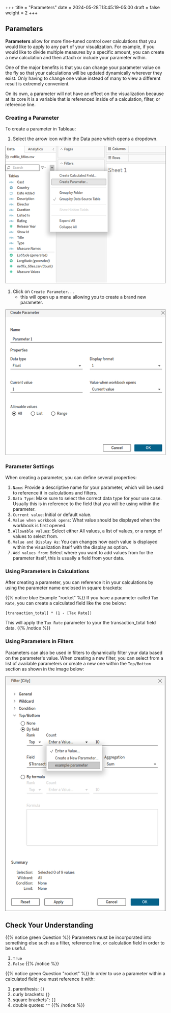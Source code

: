 +++
title = "Parameters"
date = 2024-05-28T13:45:19-05:00
draft = false
weight = 2
+++

## Parameters

**Parameters** allow for more fine-tuned control over calculations that you would like to apply to any part of your visualization. For example, if you would like to divide multiple measures by a specific amount, you can create a new calculation and then attach or include your parameter within. 

One of the major benefits is that you can change your parameter value on the fly so that your calculations will be updated dynamically wherever they exist. Only having to change one value instead of many to view a different result is extremely convenient.

On its own, a parameter will not have an effect on the visualization because at its core it is a variable that is referenced inside of a calculation, filter, or reference line.

### Creating a Parameter

To create a parameter in Tableau:
1. Select the arrow icon within the Data pane which opens a dropdown.

![Create a new paramater using Tableau public](pictures/create-parameter.png?classes=border)

1. Click on `Create Parameter...`
    - this will open up a menu allowing you to create a brand new parameter.

![Create a parameter in Tableau menu](pictures/parameter-menu.png?classes=border)

### Parameter Settings
When creating a parameter, you can define several properties:

1. `Name`: Provide a descriptive name for your parameter, which will be used to reference it in calculations and filters.
1. `Data Type`: Make sure to select the correct data type for your use case. Usually this is in reference to the field that you will be using within the parameter.
1. `Current value`: Initial or default value.
1. `Value when workbook opens`: What value should be displayed when the workbook is first opened.
1. `Allowable values`: Select either All values, a list of values, or a range of values to select from.
1. `Value and Display As`: You can changes how each value is displayed within the visualization itself with the display as option.
1. `Add values from`: Select where you want to add values from for the parameter itself, this is usually a field from your data.

### Using Parameters in Calculations
After creating a parameter, you can reference it in your calculations by using the parameter name enclosed in square brackets:

{{% notice blue Example "rocket" %}}
If you have a parameter called `Tax Rate`, you can create a calculated field like the one below:

```console
[transaction_total] * (1 - [Tax Rate])
```

This will apply the `Tax Rate` parameter to your the transaction_total field data.
{{% /notice %}}

### Using Parameters in Filters

Parameters can also be used in filters to dynamically filter your data based on the parameter's value. When creating a new filter, you can select from a list of available parameters or create a new one within the `Top/Bottom` section as shown in the image below:

![Select a parameter or create a new one within the Top/Bottom section of adding a filter](pictures/filter-parameter.png?classes=border)

## Check Your Understanding

{{% notice green Question %}}
Parameters must be incorporated into something else such as a filter, reference line, or calculation field in order to be useful.

1. `True`
1. `False`
{{% /notice %}}

{{% notice green Question "rocket" %}}
In order to use a parameter within a calculated field you must reference it with:

1. parenthesis: `()`
1. curly brackets: `{}`
1. square brackets": `[]`
1. double quotes: `""`
{{% /notice %}}